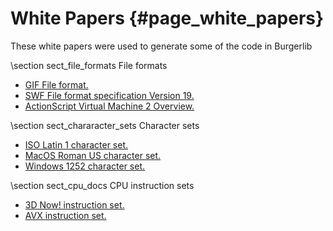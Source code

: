 White Papers {#page_white_papers}
============

These white papers were used to generate some of the code in Burgerlib

\section sect_file_formats File formats

* [GIF File format.](spec-gif89a.txt)
* [SWF File format specification Version 19.](swf-file-format-spec.pdf)
* [ActionScript Virtual Machine 2 Overview.](avm2overview.pdf)

\section sect_chararacter_sets Character sets

* [ISO Latin 1 character set.](isolatin1.htm)
* [MacOS Roman US character set.](macromanus.htm)
* [Windows 1252 character set.](windows1252.htm)

\section sect_cpu_docs CPU instruction sets

* [3D Now! instruction set.](3dnow.pdf)
* [AVX instruction set.](avx.pdf)
